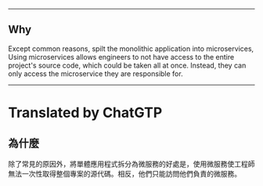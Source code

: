 <!--HugoNoteFlag-->

---

## Why 

Except common reasons, spilt the monolithic application into microservices, Using microservices allows engineers to not have access to the entire project's source code, which could be taken all at once. Instead, they can only access the microservice they are responsible for.

---

<!--HugoNoteZhFlag-->

# Translated by ChatGTP

## 為什麼

除了常見的原因外，將單體應用程式拆分為微服務的好處是，使用微服務使工程師無法一次性取得整個專案的源代碼。相反，他們只能訪問他們負責的微服務。